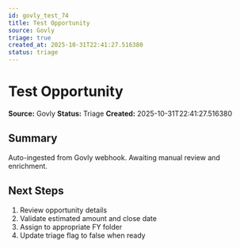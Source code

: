```yaml
---
id: govly_test_74
title: Test Opportunity
source: Govly
triage: true
created_at: 2025-10-31T22:41:27.516380
status: triage
---
```


# Test Opportunity

**Source:** Govly
**Status:** Triage
**Created:** 2025-10-31T22:41:27.516380

## Summary

Auto-ingested from Govly webhook. Awaiting manual review and enrichment.

## Next Steps

1. Review opportunity details
2. Validate estimated amount and close date
3. Assign to appropriate FY folder
4. Update triage flag to false when ready
